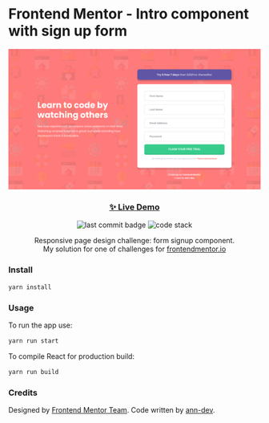 # Frontend Mentor - Intro component with sign up form

![Preview](https://github.com/ann-dev/fem-intro-signup/blob/master/design/preview-desktop-done.png)

<h3 align="center"><a href="https://fem-intro-signup.netlify.app/" target="_blank">✨ Live Demo</a></h3>

<p align="center">
  <img alt="last commit badge" src="https://img.shields.io/github/last-commit/ann-dev/fem-intro-signup?style=flat-square">
  <img alt="code stack" src="https://img.shields.io/badge/tech_stack-React, SASS, Yarn-00ecfa.svg?style=flat-square">
</p>

<p align="center">Responsive page design challenge: form signup component. <br />
My solution for one of challenges for
  <a href="https://www.frontendmentor.io/profile/ann-dev">frontendmentor.io</a>
</p>

### Install

```sh
yarn install
```

### Usage

To run the app use:

```sh
yarn run start
```

To compile React for production build:

```sh
yarn run build
```

### Credits

Designed by [Frontend Mentor Team](https://www.frontendmentor.io/). Code written by [ann-dev](https://github.com/ann-dev).
